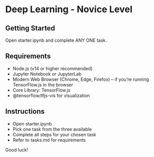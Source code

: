 # Deep Learning - Novice Level
## Getting Started
Open starter.ipynb and complete ANY ONE task.
## Requirements
- Node.js (v14 or higher recommended)
- Jupyter Notebook or JupyterLab
- Modern Web Browser (Chrome, Edge, Firefox) – if you’re running TensorFlow.js in the browser
- Core Library: TensorFlow.js
- @tensorflow/tfjs-vis for visualization

## Instructions
- Open starter.ipynb
- Pick one task from the three available
- Complete all steps for your chosen task
- Refer to tasks.md for requirements

Good luck!
